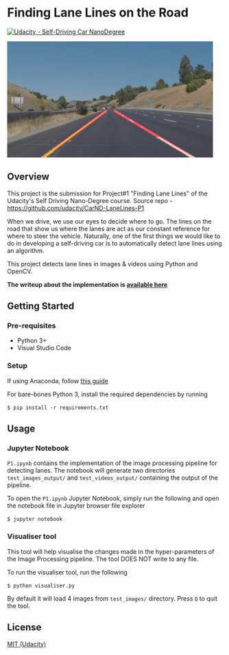 # **Finding Lane Lines on the Road** 

[![Udacity - Self-Driving Car NanoDegree](https://s3.amazonaws.com/udacity-sdc/github/shield-carnd.svg)](http://www.udacity.com/drive)

<img src="test_images_output/solidYellowCurve2.jpg" width="480" alt="Combined Image" />

Overview
---

This project is the submission for Project#1 "Finding Lane Lines" of the  Udacity's Self Driving Nano-Degree course. Source repo - https://github.com/udacity/CarND-LaneLines-P1

When we drive, we use our eyes to decide where to go. The lines on the road that show us where the lanes are act as our constant reference for where to steer the vehicle. Naturally, one of the first things we would like to do in developing a self-driving car is to automatically detect lane lines using an algorithm.

This project detects lane lines in images & videos using Python and OpenCV.

**The writeup about the implementation is [available here](./writeup.md.)**


## Getting Started

### Pre-requisites

* Python 3+
* Visual Studio Code

### Setup

If using Anaconda, follow [this guide](https://github.com/udacity/CarND-Term1-Starter-Kit/blob/master/doc/configure_via_anaconda.md)

For bare-bones Python 3, install the required dependencies by running

    $ pip install -r requirements.txt

## Usage

### Jupyter Notebook

`P1.ipynb` contains the implementation of the image processing pipeline for detecting lanes.
The notebook will generate two directories `test_images_output/` and `test_videos_output/` containing the output of the pipeline.

To open the `P1.ipynb` Jupyter Notebook, simply run the following and open the notebook file in Jupyter browser file explorer

    $ jupyter notebook

### Visualiser tool

This tool will help visualise the changes made in the hyper-parameters of the Image Processing pipeline.
The tool DOES NOT write to any file.

To run the visualiser tool, run the following

    $ python visualiser.py

By default it will load 4 images from `test_images/` directory.
Press `Q` to quit the tool.

## License

[MIT (Udacity)](./LICENSE)
